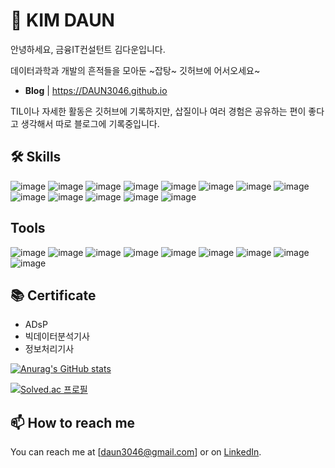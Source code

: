 # 💬 KIM DAUN
안녕하세요, 금융IT컨설턴트 김다운입니다.

데이터과학과 개발의 흔적들을 모아둔 ~잡탕~ 깃허브에 어서오세요~

<!-- 제가 짠 못생긴 코드들을 어떻게 하면 멋지게 고칠 수 있는지가 최대의 고민입니다. 피드백과 교류 환영합니다! -->
<!-- - **Introduce** | [Notion page](https://www.notion.so/daun3046/Daun-Kim-2c7dcf5935d0463b9b44f65ec0632d13) -->
- **Blog** | https://DAUN3046.github.io

TIL이나 자세한 활동은 깃허브에 기록하지만, 삽질이나 여러 경험은 공유하는 편이 좋다고 생각해서 따로 블로그에 기록중입니다.

## 🛠 Skills
<!-- 기술 스택 https://github.com/alexandresanlim/Badges4-README.md-Profile#-ide- -->
<!-- HTML5, CSS, JS, Node.js, TS, React, Python, R, C++, C#, Mysql, Swift, Github-->
![image](https://img.shields.io/badge/HTML5-E34F26?style=for-the-badge&logo=HTML5&logoColor=white)
![image](https://img.shields.io/badge/CSS3-1572B6?style=for-the-badge&logo=CSS3&logoColor=white)
![image](https://img.shields.io/badge/JavaScript-323330?style=for-the-badge&logo=javascript&logoColor=F7DF1E)
![image](https://img.shields.io/badge/Node.js-339933?style=for-the-badge&logo=nodedotjs&logoColor=white)
![image](https://img.shields.io/badge/TypeScript-007ACC?style=for-the-badge&logo=typescript&logoColor=white)
![image](https://img.shields.io/badge/React-20232A?style=for-the-badge&logo=react&logoColor=61DAFB)
![image](https://img.shields.io/badge/Python-FFD43B?style=for-the-badge&logo=python&logoColor=blue)
![image](https://img.shields.io/badge/R-007396?style=for-the-badge&logo=R&logoColor=white)
![image](https://img.shields.io/badge/C%2B%2B-00599C?style=for-the-badge&logo=c%2B%2B&logoColor=white)
![image](https://img.shields.io/badge/MySQL-4479A1?style=for-the-badge&logo=MySQL&logoColor=white)
![image](https://img.shields.io/badge/Swift-FA7343?style=for-the-badge&logo=swift&logoColor=white)
![image](https://img.shields.io/badge/Github-181717?style=for-the-badge&logo=Github&logoColor=white)
![image](https://img.shields.io/badge/TensorFlow-FF6F00?style=for-the-badge&logo=TensorFlow&logoColor=white)

## Tools
![image](https://img.shields.io/badge/Git-F05032?style=for-the-badge&logo=Git&logoColor=white)
![image](https://img.shields.io/badge/Visual_Studio-5C2D91?style=for-the-badge&logo=VisualStudio&logoColor=white)
![image](https://img.shields.io/badge/Visual_Studio_Code-007ACC?style=for-the-badge&logo=VisualStudioCode&logoColor=white)
![image](https://img.shields.io/badge/Android_Studio-3DDC84?style=for-the-badge&logo=AndroidStudio&logoColor=white)
![image](https://img.shields.io/badge/Xcode-147EFB?style=for-the-badge&logo=Xcode&logoColor=white)
![image](https://img.shields.io/badge/Colab-F9AB00?style=for-the-badge&logo=googlecolab&color=525252)
![image](https://img.shields.io/badge/RStudio-75AADB?style=for-the-badge&logo=RStudio&logoColor=white)
![image](https://img.shields.io/badge/Power_BI-F2C811?style=for-the-badge&logo=powerbi&logoColor=black)
![image](https://img.shields.io/badge/Unity-100000?style=for-the-badge&logo=unity&logoColor=white)

## 📚 Certificate
- ADsP
- 빅데이터분석기사
- 정보처리기사

<!-- 깃허브 통계 -->
[![Anurag's GitHub stats](https://github-readme-stats.vercel.app/api?username=daun3046)](https://github.com/anuraghazra/github-readme-stats)
<!-- https://github.com/anuraghazra/github-readme-stats -->
<!-- 백준 티어 -->
[![Solved.ac
프로필](http://mazassumnida.wtf/api/generate_badge?boj=daun3046)](https://solved.ac/daun3046)

## 📫 How to reach me
You can reach me at [daun3046@gmail.com] or on [LinkedIn](https://www.linkedin.com/in/daun-kim-540061246/).

<!--
**DAUN3046/DAUN3046** is a ✨ _special_ ✨ repository because its `README.md` (this file) appears on your GitHub profile.

Here are some ideas to get you started:

- 🔭 I’m currently working on ...
- 🌱 I’m currently learning ...
- 👯 I’m looking to collaborate on ...
- 🤔 I’m looking for help with ...
- 💬 Ask me about ...
- 📫 How to reach me: ...
- 😄 Pronouns: ...
- ⚡ Fun fact: ... 
-->
<!--
# Hello, I'm [Your Name] 👋

## 🚀 About Me
I'm a [Your Job Title], currently working at [Your Company Name]. I have [Number of Years of Experience] years of experience in [Your Field of Expertise].

## 🛠 Skills
- Programming Languages: [List of Programming Languages]
- Tools/Frameworks: [List of Tools/Frameworks]
- Databases: [List of Databases]
- Other Skills: [List of Other Skills]

## 🎓 Education
- [Degree], [University], [Year]

## 💼 Work Experience
- [Job Title], [Company], [Start Date - End Date]
  - [Brief Description of Your Role and Achievements]

## 📚 Certifications
- [Certification Name], [Issuing Organization], [Year]

## 📫 How to reach me
You can reach me at [Your Email] or on [LinkedIn](https://www.linkedin.com/in/[/).
-->
